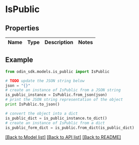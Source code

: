 # IsPublic


## Properties

Name | Type | Description | Notes
------------ | ------------- | ------------- | -------------

## Example

```python
from odin_sdk.models.is_public import IsPublic

# TODO update the JSON string below
json = "{}"
# create an instance of IsPublic from a JSON string
is_public_instance = IsPublic.from_json(json)
# print the JSON string representation of the object
print IsPublic.to_json()

# convert the object into a dict
is_public_dict = is_public_instance.to_dict()
# create an instance of IsPublic from a dict
is_public_form_dict = is_public.from_dict(is_public_dict)
```
[[Back to Model list]](../README.md#documentation-for-models) [[Back to API list]](../README.md#documentation-for-api-endpoints) [[Back to README]](../README.md)


